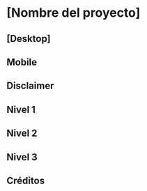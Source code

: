 
# [Nombre del proyecto]

## [Desktop]

## Mobile

## Disclaimer

## Nivel 1

## Nivel 2

## Nivel 3

## Créditos

